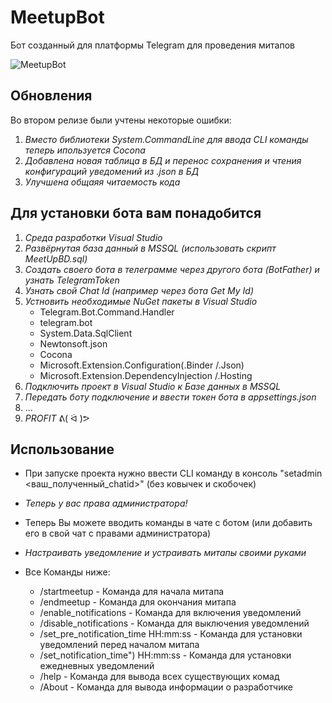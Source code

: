 # MeetupBot 
Бот созданный для платформы Telegram для проведения митапов

![MeetupBot](https://github.com/user-attachments/assets/72fb5763-008f-458b-945a-2b1ca4f2398e)

## Обновления

Во втором релизе были учтены некоторые ошибки:
1. _Вместо библиотеки System.CommandLine для ввода CLI команды теперь ипользуется Cocona_
2. _Добавлена новая таблица в БД и перенос сохранения и чтения конфигураций уведомений из .json в БД_
3. _Улучшена общаяя читаемость кода_

## Для установки бота вам понадобится 
1. _Среда разработки Visual Studio_
2. _Развёрнутая база данный в MSSQL (использовать скрипт MeetUpBD.sql)_
3. _Создать своего бота в телеграмме через другого бота (BotFather) и узнать TelegramToken_
4. _Узнать свой Chat Id (например через бота Get My Id)_
5. _Устновить необходимые NuGet пакеты в Visual Studio_
    -  Telegram.Bot.Command.Handler
    -  telegram.bot
    -  System.Data.SqlClient
    -  Newtonsoft.json
    -  Cocona
    -  Microsoft.Extension.Configuration(.Binder /.Json)
    -  Microsoft.Extension.DependencyInjection /.Hosting
7. _Подключить проект  в Visual Studio к Базе данных в MSSQL_
8. _Передать боту подключение и ввести токен бота в appsettings.json_
9. ...
10. _PROFIT_ ᕕ( ᐛ )ᕗ

## Использование
- При запуске проекта нужно ввести CLI команду в консоль "setadmin <ваш_полученный_chatid>" (без ковычек и скобочек)
- *Теперь у вас права администратора!*
- Теперь Вы можете вводить команды в чате с ботом (или добавить его в свой чат с правами администратора)
- *Настраивать уведомление и устраивать митапы своими руками*

- Все Команды ниже:
   - /startmeetup - Команда для начала митапа
   - /endmeetup - Команда для окончания митапа
   - /enable_notifications - Команда для включения уведомлений
   - /disable_notifications - Команда для выключения уведомлений
   - /set_pre_notification_time HH:mm:ss - Команда для установки уведомлений перед началом митапа
   - /set_notification_time") HH:mm:ss - Команда для установки ежедневных уведомлений
   - /help - Команда для вывода всех существующих комад
   - /About - Команда для вывода информации о разработчике
  

   
